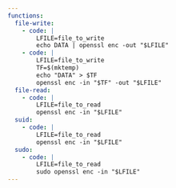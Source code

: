 ```yaml
---
functions:
  file-write:
    - code: |
        LFILE=file_to_write
        echo DATA | openssl enc -out "$LFILE"
    - code: |
        LFILE=file_to_write
        TF=$(mktemp)
        echo "DATA" > $TF
        openssl enc -in "$TF" -out "$LFILE"
  file-read:
    - code: |
        LFILE=file_to_read
        openssl enc -in "$LFILE"
  suid:
    - code: |
        LFILE=file_to_read
        openssl enc -in "$LFILE"
  sudo:
    - code: |
        LFILE=file_to_read
        sudo openssl enc -in "$LFILE"
---
```

